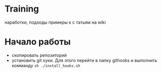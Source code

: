 Training
========
наработки, подходы примеры к с татьям на wiki

Начало работы
========
* скопировать репозиторий
* установить git хуки. Для этого перейти в папку githooks и выполнить комманду `sh ./install_hooks.sh`
